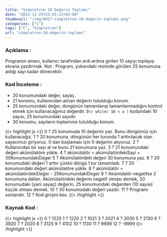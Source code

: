 ```yaml
---
title: "Simpletron 10 Değerin Toplamı"
date: "2013-11-25T23:45:12+03:00"
thumbnail: "/img/0017-simpletron-10-degerin-toplami.png"
categories: ["C"]
tags: ["C", "Simpletron"]
url: "simpletron-10-degerin-toplami"
---
```


### Açıklama :

Programın amacı, kullanıcı tarafından ardı ardına girilen 10 sayıyı toplayıp ekrana yazdırmak.
Not : Program, yukarıdaki resimde görülen 25 konumuna aldığı sayı kadar dönecektir.


### Kod İnceleme :

* 20 konumundaki değer, sayaç.
* 21 konumu, kullanıcıdan alınan değerin tutulduğu konum.
* 25 konumundaki değer, dongünün tamamlanıp tamamlanmadığını kontrol etmek için kullanacağımız değerdir. `Ör/ while( 10 < a )` kodundaki 10 sayısı, 25 konumundaki sayıdır.
* 30 konumu, sayıların toplamının tutulduğu konum.

{{< highlight js >}}
 0 ? 25 konumuda 10 değerini yaz. Bunu döngümüz için kullanacağız.
 1 ? 20 konumuna, döngünün her turunda 1 arttırılacak olan sayacımızı giriyoruz. 0 dan başlaması için 0 değerini atıyoruz.
 2 ? Kullanıcıdan bir sayı al ve bunu 21 konumuna yaz.
 3 ? 21 konumundaki değeri akümülatöre yükle.
 4 ? akümülatör = akümülatördekiSayi + 30KonumundakiDeger
 5 ? Akümülatördeki değeri 30 konumuna yaz.
 6 ? 20 konumudaki değeri 1 arttır çünkü döngü 1 tur tamamladı.
 7 ? 20 konumundaki değeri akümülatöre yükle.
 8 ? akümülatör = akümülatördekiDeğer - 25KonumundakiDeger
 9 ? Akümülatör negatifse 2 konumuna dallan. Akümülatördeki değerin negatif olması demek, 20 konumudaki (yani sayaç) değerin, 25 konumundaki değerden (10 sayısı) küçük olması demek.
10 ? 30 konumudaki değeri yazdır.
11 ? Programı sonlandır.
12 ? Kod girişini kes.
{{< /highlight >}}


### Kaynak Kod :

{{< highlight js >}}
 0 ? 1225
 1 ? 1220
 2 ? 1021
 3 ? 2021
 4 ? 3030
 5 ? 2130
 6 ? 3920
 7 ? 2020
 8 ? 3125
 9 ? 4102
10 ? 1130
11 ? 9999
12 ? -9999
{{< /highlight >}}
